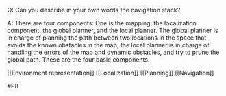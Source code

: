 Q: Can you describe in your own words the navigation stack?

A: There are four components: One is the mapping, the localization component, the global planner, and the local planner. The global planner is in charge of planning the path between two locations in the space that avoids the known obstacles in the map, the local planner is in charge of handling the errors of the map and dynamic obstacles, and try to prune the global path. These are the four basic components.

[[Environment representation]]
[[Localization]]
[[Planning]]
[[Navigation]]

#P8 
